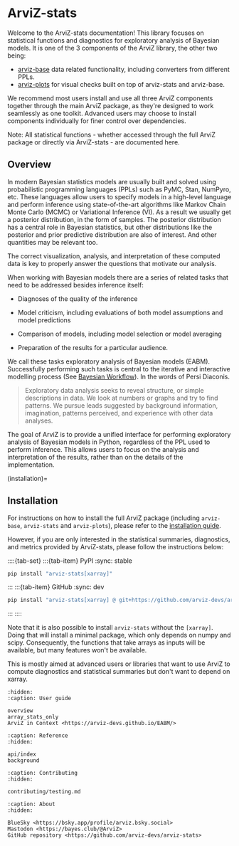 # ArviZ-stats


Welcome to the ArviZ-stats documentation! This library focuses on statistical functions and diagnostics for exploratory analysis of Bayesian models. It is one of the 3 components of the ArviZ library, the other two being:

* [arviz-base](https://arviz-base.readthedocs.io/en/latest/) data related functionality, including converters from different PPLs.
* [arviz-plots](https://arviz-plots.readthedocs.io/en/latest/) for visual checks built on top of arviz-stats and arviz-base.

We recommend most users install and use all three ArviZ components together through the main ArviZ package, as they're designed to work seamlessly as one toolkit. Advanced users may choose to install components individually for finer control over dependencies.

Note: All statistical functions - whether accessed through the full ArviZ package or directly via ArviZ-stats - are documented here.


## Overview

In modern Bayesian statistics models are usually built and solved using probabilistic programming languages (PPLs) such as PyMC, Stan, NumPyro, etc. These languages allow users to specify models in a high-level language and perform inference using state-of-the-art algorithms like Markov Chain Monte Carlo (MCMC) or Variational Inference (VI). As a result we usually get a posterior distribution, in the form of samples. The posterior distribution has a central role in Bayesian statistics, but other distributions like the posterior and prior predictive distribution are also of interest. And other quantities may be relevant too.

The correct visualization, analysis, and interpretation of these computed data is key to properly answer the questions that motivate our analysis.

When working with Bayesian models there are a series of related tasks that need to be addressed besides inference itself:

* Diagnoses of the quality of the inference

* Model criticism, including evaluations of both model assumptions and model predictions

* Comparison of models, including model selection or model averaging

* Preparation of the results for a particular audience.

We call these tasks exploratory analysis of Bayesian models (EABM). Successfully performing such tasks is central to the iterative and interactive modelling process (See [Bayesian Workflow](https://arxiv.org/abs/2011.01808)). In the words of Persi Diaconis.

> Exploratory data analysis seeks to reveal structure, or simple descriptions in data. We look at numbers or graphs and try to find patterns. We pursue leads suggested by background information, imagination, patterns perceived, and experience with other data analyses.

The goal of ArviZ is to provide a unified interface for performing exploratory analysis of Bayesian models in Python, regardless of the PPL used to perform inference. This allows users to focus on the analysis and interpretation of the results, rather than on the details of the implementation.


(installation)=
## Installation

For instructions on how to install the full ArviZ package (including `arviz-base`, `arviz-stats` and `arviz-plots`), please refer to the [installation guide](https://python.arviz.org/en/latest/getting_started/Installation.html).


However, if you are only interested in the statistical summaries, diagnostics, and metrics provided by ArviZ-stats, please follow the instructions below:


::::{tab-set}
:::{tab-item} PyPI
:sync: stable

```bash
pip install "arviz-stats[xarray]"
```
:::
:::{tab-item} GitHub
:sync: dev

```bash
pip install "arviz-stats[xarray] @ git+https://github.com/arviz-devs/arviz-stats"
```
:::
::::


Note that it is also possible to install `arviz-stats` without the `[xarray]`.
Doing that will install a minimal package, which only depends on numpy and scipy.
Consequently, the functions that take arrays as inputs will be available,
but many features won't be available.

This is mostly aimed at advanced users or libraries that want to use ArviZ
to compute diagnostics and statistical summaries but don't want to depend on xarray.


```{toctree}
:hidden:
:caption: User guide

overview
array_stats_only
ArviZ in Context <https://arviz-devs.github.io/EABM/>
```

```{toctree}
:caption: Reference
:hidden:

api/index
background
```

```{toctree}
:caption: Contributing
:hidden:

contributing/testing.md
```

```{toctree}
:caption: About
:hidden:

BlueSky <https://bsky.app/profile/arviz.bsky.social>
Mastodon <https://bayes.club/@ArviZ>
GitHub repository <https://github.com/arviz-devs/arviz-stats>
```
